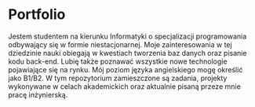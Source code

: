 # Portfolio
Jestem studentem na kierunku
Informatyki o specjalizacji
programowania odbywający się w
formie niestacjonarnej. Moje
zainteresowania w tej dziedzinie
nauki obiegają w kwestiach
tworzenia baz danych oraz pisanie
kodu back-end. Lubię także
poznawać wszystkie nowe
technologie pojawiające się na rynku.
Mój poziom języka angielskiego
mogę określić jako B1/B2.
W tym repozytorium zamieszczone są zadania, projekty
wykonywane w celach akademickich oraz aktualnie pisaną
przeze mnie pracę inżynierską.
